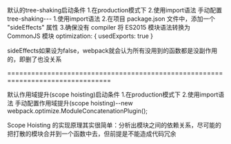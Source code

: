 默认的tree-shaking启动条件
    1.在production模式下
    2.使用import语法
手动配置tree-shaking---
    1.使用import语法
    2.在项目 package.json 文件中，添加一个 "sideEffects" 属性
    3.确保没有 compiler 将 ES2015 模块语法转换为 CommonJS 模块
    optimization: {
       usedExports: true
    }

sideEffects如果设为false，webpack就会认为所有没用到的函数都是没副作用的，即删了也没关系

================================================================================

默认作用域提升(scope hoisting)启动条件
    1.在production模式下
    2.使用import语法
手动配置作用域提升(scope hoisting)--new webpack.optimize.ModuleConcatenationPlugin();


Scope Hoisting 的实现原理其实很简单：分析出模块之间的依赖关系，尽可能的把打散的模块合并到一个函数中去，但前提是不能造成代码冗余